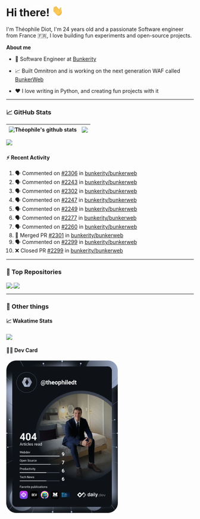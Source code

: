 # Hi there! <img src="./wave.gif" width="30px" height="30px" />

I'm Théophile Diot, I'm 24 years old and a passionate Software engineer from France 🇫🇷, I love building fun experiments and open-source projects.

**About me**

- 💼 Software Engineer at [Bunkerity](https://www.bunkerity.com/)

- 📈 Built Omnitron and is working on the next generation WAF called [BunkerWeb](https://www.bunkerweb.io)

- ❤️ I love writing in Python, and creating fun projects with it

---

### 📈 GitHub Stats

| <img align="center" src="https://github-readme-stats.vercel.app/api?username=TheophileDiot&show_icons=true&include_all_commits=true&theme=algolia&hide_border=true&rank_icon=github" alt="Théophile's github stats" /> | <img align="center" src="https://github-readme-stats.vercel.app/api/top-langs/?username=TheophileDiot&layout=compact&theme=algolia&hide_border=true" /> |
| ---------------------------------------------------------------------------------------------------------------------------------------------------------------------------------------------------------------------- | ------------------------------------------------------------------------------------------------------------------------------------------------------- |

![](https://github-readme-activity-graph.vercel.app/graph?username=TheophileDiot&theme=tokyo-night)

#### :zap: Recent Activity

<!--START_SECTION:activity-->
1. 🗣 Commented on [#2306](https://github.com/bunkerity/bunkerweb/pull/2306#issuecomment-2900717694) in [bunkerity/bunkerweb](https://github.com/bunkerity/bunkerweb)
2. 🗣 Commented on [#2243](https://github.com/bunkerity/bunkerweb/issues/2243#issuecomment-2895069827) in [bunkerity/bunkerweb](https://github.com/bunkerity/bunkerweb)
3. 🗣 Commented on [#2302](https://github.com/bunkerity/bunkerweb/issues/2302#issuecomment-2894954664) in [bunkerity/bunkerweb](https://github.com/bunkerity/bunkerweb)
4. 🗣 Commented on [#2247](https://github.com/bunkerity/bunkerweb/issues/2247#issuecomment-2894949369) in [bunkerity/bunkerweb](https://github.com/bunkerity/bunkerweb)
5. 🗣 Commented on [#2249](https://github.com/bunkerity/bunkerweb/issues/2249#issuecomment-2894922595) in [bunkerity/bunkerweb](https://github.com/bunkerity/bunkerweb)
6. 🗣 Commented on [#2277](https://github.com/bunkerity/bunkerweb/issues/2277#issuecomment-2894907457) in [bunkerity/bunkerweb](https://github.com/bunkerity/bunkerweb)
7. 🗣 Commented on [#2260](https://github.com/bunkerity/bunkerweb/issues/2260#issuecomment-2894892707) in [bunkerity/bunkerweb](https://github.com/bunkerity/bunkerweb)
8. 🎉 Merged PR [#2301](https://github.com/bunkerity/bunkerweb/pull/2301) in [bunkerity/bunkerweb](https://github.com/bunkerity/bunkerweb)
9. 🗣 Commented on [#2299](https://github.com/bunkerity/bunkerweb/pull/2299#issuecomment-2893345069) in [bunkerity/bunkerweb](https://github.com/bunkerity/bunkerweb)
10. ❌ Closed PR [#2299](https://github.com/bunkerity/bunkerweb/pull/2299) in [bunkerity/bunkerweb](https://github.com/bunkerity/bunkerweb)
<!--END_SECTION:activity-->

---

### 🔧 Top Repositories

<a href="https://github.com/bunkerity/bunkerweb">
  <img align="center" src="https://github-readme-stats.vercel.app/api/pin/?username=Bunkerity&repo=bunkerweb&theme=algolia" />
</a>
<a href="https://github.com/TheophileDiot/Omnitron">
  <img align="center" src="https://github-readme-stats.vercel.app/api/pin/?username=TheophileDiot&repo=Omnitron&theme=algolia" />
</a>

---

### 🎉 Other things

#### 📈 Wakatime Stats

<a href="https://wakatime.com/@theophile_bunkerity">
  <img align="center" src="https://github-readme-stats.vercel.app/api/wakatime?username=3aa5ce41-c253-43d9-8441-a721e446a45f&layout=compact&theme=algolia" />
</a>

#### 👨‍💻 Dev Card

<a href="https://app.daily.dev/TheophileDt">
  <img src="./devcard.svg" width="300" alt="Théophile Diot's Dev Card"/>
</a>
